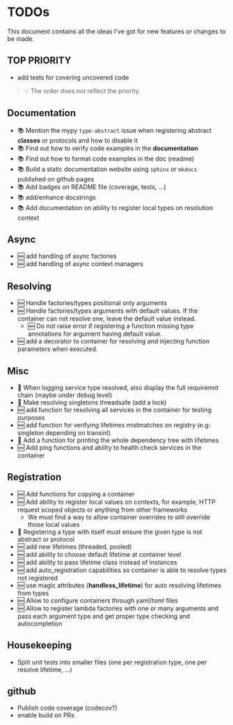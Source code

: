 # TODOs

This document contains all the ideas I've got for new features or changes to be made.

## TOP PRIORITY

- add tests for covering uncovered code

> :bulb: The order does not reflect the priority.

## Documentation

- :books: Mention the mypy `type-abstract` issue when registering abstract **classes** or protocols and how to disable it
- :books: Find out how to verify code examples in the **documentation**
- :books: Find out how to format code examples in the doc (readme)
- :books: Build a static documentation website using `sphinx` or `mkdocs` published on github pages
- :books: Add badges on README file (coverage, tests, ...)
- :books: add/enhance docstrings
- :books: Add documentation on ability to register local types on resolution context

## Async

- :new: add handling of async factories
- :new: add handling of async context managers

## Resolving

- :new: Handle factories/types positional only arguments
- :new: Handle factories/types arguments with default values. If the container can not resolve one, leave the default value instead.
  - :new: Do not raise error if registering a function missing type annotations for argument having default value.
- :new: add a decorator to container for resolving and injecting function parameters when executed.

## Misc

- :bug: When logging service type resolved, also display the full requiremnt chain (maybe under debug level)
- :bug: Make resolving singletons threadsafe (add a lock)
- :new: add function for resolving all services in the container for testing purposes
- :new: add function for verifying lifetimes mistmatches on registry (e.g: singleton depending on transint)
- :bug: Add a function for printing the whole dependency tree with lifetimes
- :new: Add ping functions and ability to health check services in the container

## Registration

- :new: Add functions for copying a container
- :new: Add ability to register local values on contexts, for example, HTTP request scoped objects or anything from other frameworks
  - We must find a way to allow container overrides to still override those local values
- :bug: Registering a type with itself must ensure the given type is not abstract or protocol
- :new: add new lifetimes (threaded, pooled)
- :new: add ability to choose default lifetime at container level
- :new: add ability to pass lifetime class instead of instances
- :new: add auto_registration capabilities so container is able to resolve types not registered
- :new: use magic attributes (**handless_lifetime**) for auto resolving lifetimes from types
- :new: Allow to configure containers through yaml/toml files
- :new: Allow to register lambda factories with one or many arguments and pass each argument type and get proper type checking and autocompletion

## Housekeeping

- Split unit tests into smaller files (one per registration type, one per resolve lifetime, ...)

## github

- Publish code coverage (codecov?)
- enable build on PRs
